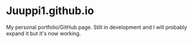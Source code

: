 # Juuppi1.github.io
My personal portfolio/GitHub page. Still in development and I will probably expand it but it's now working.
